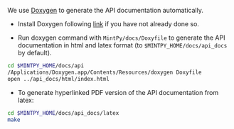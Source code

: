 We use [Doxygen](http://www.doxygen.nl/) to generate the API documentation automatically.

+ Install Doxygen following [link](http://www.doxygen.nl/download.html) if you have not already done so.

+ Run doxygen command with `MintPy/docs/Doxyfile` to generate the API documentation in html and latex format (to `$MINTPY_HOME/docs/api_docs` by default).

```bash
cd $MINTPY_HOME/docs/api
/Applications/Doxygen.app/Contents/Resources/doxygen Doxyfile
open ../api_docs/html/index.html
```

+ To generate hyperlinked PDF version of the API documentation from latex:

```bash
cd $MINTPY_HOME/docs/api_docs/latex
make
```

